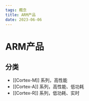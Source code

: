 ```yaml
---
tags: 概念
title: ARM产品
date: 2023-06-06
---
```

# ARM产品

## 分类

- [[Cortex-M]] 系列，高性能
- [[Cortex-A]] 系列，高性能、低功耗
- [[Cortex-R]] 系列，低功耗、实时